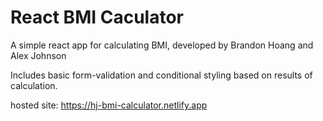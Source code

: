 # React BMI Caculator

A simple react app for calculating BMI, developed by Brandon Hoang and Alex Johnson

Includes basic form-validation and conditional styling based on results of calculation. 

hosted site: https://hj-bmi-calculator.netlify.app
